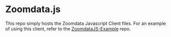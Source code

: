 Zoomdata.js
==========

This repo simply hosts the Zoomdata Javascript Client files. For an example of using this client, refer to the [ZoomdataJS-Example](https://github.com/Zoomdata/ZoomdataJS-example) repo.
